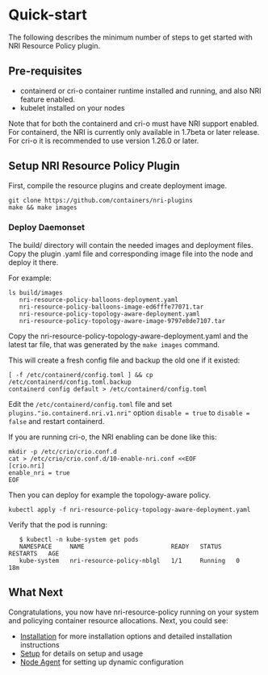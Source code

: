 # Quick-start

The following describes the minimum number of steps to get started with NRI
Resource Policy plugin.

## Pre-requisites

- containerd or cri-o container runtime installed and running, and also
  NRI feature enabled.
- kubelet installed on your nodes

Note that for both the containerd and cri-o must have NRI support enabled.
For containerd, the NRI is currently only available in 1.7beta or later release.
For cri-o it is recommended to use version 1.26.0 or later.

## Setup NRI Resource Policy Plugin

First, compile the resource plugins and create deployment image.

```console
git clone https://github.com/containers/nri-plugins
make && make images
```

### Deploy Daemonset

The build/ directory will contain the needed images and deployment
files. Copy the plugin .yaml file and corresponding image file into
the node and deploy it there.

For example:

```console
ls build/images
   nri-resource-policy-balloons-deployment.yaml
   nri-resource-policy-balloons-image-ed6fffe77071.tar
   nri-resource-policy-topology-aware-deployment.yaml
   nri-resource-policy-topology-aware-image-9797e8de7107.tar
```

Copy the nri-resource-policy-topology-aware-deployment.yaml and the
latest tar file, that was generated by the `make images` command.

This will create a fresh config file and backup the old one if it existed:

```console
[ -f /etc/containerd/config.toml ] && cp /etc/containerd/config.toml.backup
containerd config default > /etc/containerd/config.toml
```

Edit the `/etc/containerd/config.toml` file and set `plugins."io.containerd.nri.v1.nri"`
option `disable = true` to `disable = false` and restart containerd.

If you are running cri-o, the NRI enabling can be done like this:

```console
mkdir -p /etc/crio/crio.conf.d
cat > /etc/crio/crio.conf.d/10-enable-nri.conf <<EOF
[crio.nri]
enable_nri = true
EOF
```

Then you can deploy for example the topology-aware policy.

```console
kubectl apply -f nri-resource-policy-topology-aware-deployment.yaml
```

Verify that the pod is running:

```
   $ kubectl -n kube-system get pods
   NAMESPACE     NAME                        READY   STATUS    RESTARTS   AGE
   kube-system   nri-resource-policy-nblgl   1/1     Running   0          18m
```

## What Next

Congratulations, you now have nri-resource-policy running on your system and
policying container resource allocations. Next, you could see:
- [Installation](installation.md) for more installation options and
  detailed installation instructions
- [Setup](setup.md) for details on setup and usage
- [Node Agent](node-agent.md) for setting up dynamic configuration

